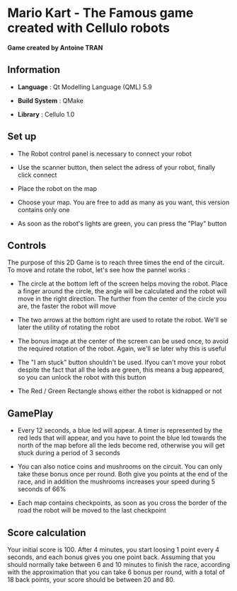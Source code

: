 # Mario Kart - The Famous game created with Cellulo robots

**Game created by Antoine TRAN**

## Information



- **Language** : Qt Modelling Language (QML) 5.9

- **Build System** : QMake

- **Library** : Cellulo 1.0

## Set up

- The Robot control panel is necessary to connect your robot

- Use the scanner button, then select the adress of your robot, finally click connect

- Place the robot on the map

- Choose your map. You are free to add as many as you want, this version contains only one

- As soon as the robot's lights are green, you can press the "Play" button

## Controls

The purpose of this 2D Game is to reach three times the end of the circuit. To move and rotate the robot, let's see how the pannel works :

- The circle at the bottom left of the screen helps moving the robot. Place a finger around the circle, the angle will be calculated and the robot will move in the right direction. The further from the center of the circle you are, the faster the robot will move

- The two arrows at the bottom right are used to rotate the robot. We'll se later the utility of rotating the robot

- The bonus image at the center of the screen can be used once, to avoid the required rotation of the robot. Again, we'll se later why this is useful

- The "I am stuck" button shouldn't be used. Ifyou can't move your robot despite the fact that all the leds are green, this means a bug appeared, so you can unlock the robot with this button

- The Red / Green Rectangle shows either the robot is kidnapped or not

## GamePlay

- Every 12 seconds, a blue led will appear. A timer is represented by the red leds that will appear, and you have to point the blue led towards the north of the map before all the leds become red, otherwise you will get stuck during a period of 3 seconds

- You can also notice coins and mushrooms on the circuit. You can only take these bonus once per round.
Both give you points at the end of the race, and in addition the mushrooms increases your speed during 5 seconds of 66%

- Each map contains checkpoints, as soon as you cross the border of the road the robot will be moved to the last checkpoint

## Score calculation

Your initial score is 100. After 4 minutes, you start loosing 1 point every 4 seconds, and each bonus gives you one point back. Assuming that you should normally take between 6 and 10 minutes to finish the race, according with the approximation that you can take 6 bonus per round, with a total of 18 back points, your score should be between 20 and 80.
